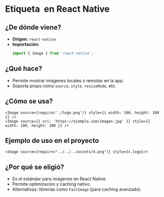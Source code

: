 # Etiqueta <Image> en React Native

## ¿De dónde viene?
- **Origen:** `react-native`
- **Importación:**
  ```typescript
  import { Image } from 'react-native';
  ```

## ¿Qué hace?
- Permite mostrar imágenes locales o remotas en la app.
- Soporta props como `source`, `style`, `resizeMode`, etc.

## ¿Cómo se usa?
```tsx
<Image source={require('./logo.png')} style={{ width: 100, height: 100 }} />
<Image source={{ uri: 'https://ejemplo.com/imagen.jpg' }} style={{ width: 100, height: 100 }} />
```

## Ejemplo de uso en el proyecto
```tsx
<Image source={require("../../../assets/4.png")} style={s.logo}/>
```

## ¿Por qué se eligió?
- Es el estándar para imágenes en React Native.
- Permite optimización y caching nativo.
- Alternativas: librerías como `FastImage` (para caching avanzado). 